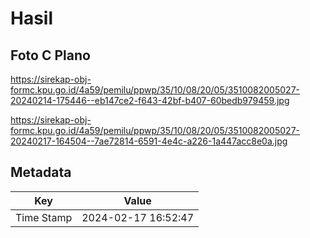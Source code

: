 # Hasil

## Foto C Plano

https://sirekap-obj-formc.kpu.go.id/4a59/pemilu/ppwp/35/10/08/20/05/3510082005027-20240214-175446--eb147ce2-f643-42bf-b407-60bedb979459.jpg

https://sirekap-obj-formc.kpu.go.id/4a59/pemilu/ppwp/35/10/08/20/05/3510082005027-20240217-164504--7ae72814-6591-4e4c-a226-1a447acc8e0a.jpg


## Metadata

| Key        | Value               |
| ---------- | ------------------- |
| Time Stamp | 2024-02-17 16:52:47 |



